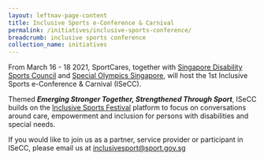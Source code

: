 ```yaml
---
layout: leftnav-page-content
title: Inclusive Sports e-Conference & Carnival
permalink: /initiatives/inclusive-sports-conference/
breadcrumb: inclusive sports conference
collection_name: initiatives
---
```


From March 16 - 18 2021, SportCares, together with [Singapore Disability Sports Council](https://sdsc.org.sg/) and [Special Olympics Singapore](https://www.facebook.com/SpecialOlympicsSingapore/), will host the 1st Inclusive Sports e-Conference & Carnival (ISeCC). 

Themed __*Emerging Stronger Together, Strengthened Through Sport*__, ISeCC builds on the [Inclusive Sports Festival](/initiatives/inclusive-sports-festival/) platform to focus on conversations around care, empowerment and inclusion for persons with disabilities and special needs.  

If you would like to join us as a partner, service provider or participant in ISeCC, please email us at <inclusivesport@sport.gov.sg>
